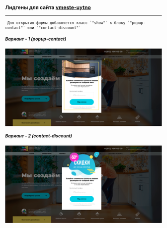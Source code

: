 ### Лидгены для сайта [vmeste-uytno](https://vmeste-uytno.ru/)
-----------------------------------
     Для открытия формы добавляется класс `"show"` к блоку `"popup-contact"` или `"contact-discount"`
##### Вариант - 1 (popup-contact)
![popup-contact](https://github.com/adwin-agency/Vmeste-uytno-popup/raw/main/layout/popup_contact.png)

##### Вариант - 2 (contact-discount)
![contact-discount](https://github.com/adwin-agency/Vmeste-uytno-popup/raw/main/layout/contact-discount.png)
